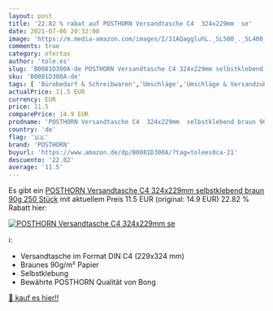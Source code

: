 ```yaml
---
layout: post
title: '22.82 % rabat auf POSTHORN Versandtasche C4  324x229mm  se'
date: 2021-07-06 20:32:00
image: 'https://m.media-amazon.com/images/I/31AQaggluhL._SL500_._SL400_.jpg'
comments: true
category: ofertas
author: 'tole.es'
slug: 'B0081D300A-de POSTHORN Versandtasche C4 324x229mm selbstklebend braun...'
sku: 'B0081D300A-de'
tags: [ 'Bürobedarf & Schreibwaren','Umschläge','Umschläge & Versandzubehör','Versandzubehör: Geschäftsumschläge','posthorn', ]
actualPrice: 11.5 EUR
currency: EUR
price: 11.5
comparePrice: 14.9 EUR
prodname: 'POSTHORN Versandtasche C4  324x229mm  selbstklebend braun 90g 250 Stück'
country: 'de'
flag: '🇩🇪'
brand: 'POSTHORN'
buyurl: 'https://www.amazon.de/dp/B0081D300A/?tag=tolees0ca-21'
descuento: '22.82'
average: '11.5'
---
```


Es gibt ein [POSTHORN Versandtasche C4  324x229mm  selbstklebend braun 90g 250 Stück](https://www.amazon.de/dp/B0081D300A/?tag=tolees0ca-21) mit aktuellem Preis 11.5 EUR (original: 14.9 EUR) 22.82 % Rabatt hier:

[![POSTHORN Versandtasche C4  324x229mm  se](https://m.media-amazon.com/images/I/31AQaggluhL._SL500_._SL400_.jpg)](https://www.amazon.de/dp/B0081D300A/?tag=tolees0ca-21)

ℹ️:

- Versandtasche im Format DIN C4 (229x324 mm)
- Braunes 90g/m² Papier
- Selbstklebung
- Bewährte POSTHORN Qualität von Bong

[🛒 kauf es hier!!](https://www.amazon.de/dp/B0081D300A/?tag=tolees0ca-21)
